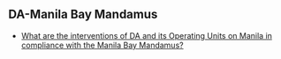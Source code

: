 ## DA-Manila Bay Mandamus


 - [What are the interventions of DA and its Operating Units on Manila in compliance with the Manila Bay Mandamus?](/da-manila-bay-mandamus/what-are-the-interventions-of-da-and-its-operating-units-on-manila-in-compliance-with-the-manila-bay)
    
